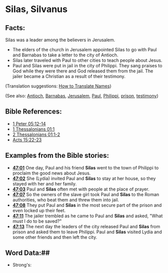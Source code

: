 # Silas, Silvanus #

## Facts: ##

Silas was a leader among the believers in Jerusalem.

 * The elders of the church in Jerusalem appointed Silas to go with Paul and Barnabas to take a letter to the city of Antioch.
 * Silas later traveled with Paul to other cities to teach people about Jesus.
 * Paul and Silas were put in jail in the city of Philippi. They sang praises to God while they were there and God released them from the jail. The jailer became a Christian as a result of their testimony.

(Translation suggestions: [How to Translate Names](rc://en/ta/man/translate/translate-names))

(See also: [Antioch](../other/antioch.md), [Barnabas](../other/barnabas.md), [Jerusalem](../other/jerusalem.md), [Paul](../other/paul.md), [Philippi](../other/philippi.md), [prison](../other/prison.md), [testimony](../kt/testimony.md))

## Bible References: ##

* [1 Peter 05:12-14](rc://en/tn/help/1pe/05/12)
* [1 Thessalonians 01:1](rc://en/tn/help/1th/01/01)
* [2 Thessalonians 01:1-2](rc://en/tn/help/2th/01/01)
* [Acts 15:22-23](rc://en/tn/help/act/15/22)

## Examples from the Bible stories: ##

 * __[47:01](rc://en/tn/help/obs/47/01)__ One day, Paul and his friend __Silas__ went to the town of Philippi to proclaim the good news about Jesus. 
 * __[47:02](rc://en/tn/help/obs/47/02)__ She (Lydia) invited Paul and __Silas__ to stay at her house, so they stayed with her and her family.
 * __[47:03](rc://en/tn/help/obs/47/03)__ Paul and __Silas__ often met with people at the place of prayer. 
 * __[47:07](rc://en/tn/help/obs/47/07)__ So the owners of the slave girl took Paul and __Silas__ to the Roman authorities, who beat them  and threw them into jail.
 * __[47:08](rc://en/tn/help/obs/47/08)__ They put Paul and __Silas__ in the most secure part of the prison and even locked up their feet. 
 * __[47:11](rc://en/tn/help/obs/47/11)__ The jailer trembled as he came to Paul and __Silas__ and asked, "What must I do to be saved?" 
 * __[47:13](rc://en/tn/help/obs/47/13)__ The next day the leaders of the city released Paul and __Silas__ from prison and asked them to leave Philippi. Paul and __Silas__ visited Lydia and some other friends and then left the city.

## Word Data:##

* Strong's: 

